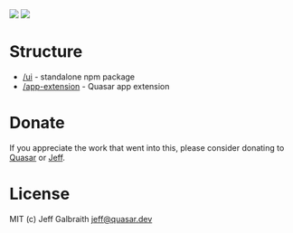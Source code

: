 <img src="https://img.shields.io/npm/v/quasar-ui-qbtnreveal.svg?label=quasar-ui-qbtnreveal">
<img src="https://img.shields.io/npm/v/quasar-app-extension-qbtnreveal.svg?label=quasar-app-extension-qbtnreveal">

# Structure
* [/ui](ui) - standalone npm package
* [/app-extension](app-extension) - Quasar app extension

# Donate
If you appreciate the work that went into this, please consider donating to [Quasar](https://donate.quasar.dev) or [Jeff](https://github.com/sponsors/hawkeye64).

# License
MIT (c) Jeff Galbraith <jeff@quasar.dev>
